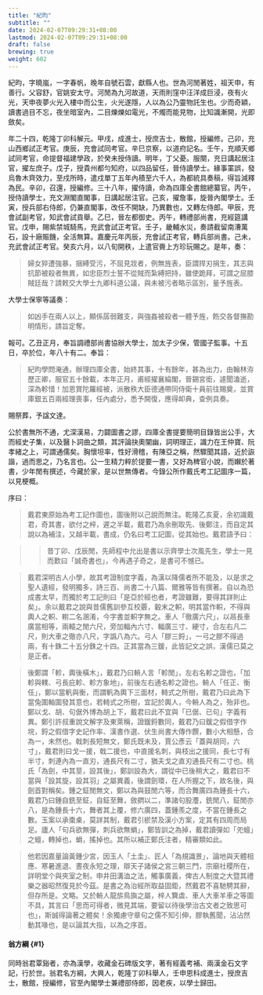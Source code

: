 ```yaml
---
title: "紀昀"
subtitle: ""
date: 2024-02-07T09:29:31+08:00
lastmod: 2024-02-07T09:29:31+08:00
draft: false
brewing: true
weight: 602
---
```



紀昀，字曉嵐，一字春帆，晚年自號石雲，獻縣人也。世為河閒著姓，祖天申，有善行。父容舒，官姚安太守。河閒為九河故道，天雨則窪中汪洋成巨浸，夜有火光，天申夜夢火光入樓中而公生，火光遂隱，人以為公乃靈物託生也。少而奇穎，讀書過目不忘，夜坐暗室內，二目爍爍如電光，不燭而能見物，比知識漸開，光即斂矣。

年二十四，乾隆丁卯科解元。甲戌，成進士，授庶吉士，散館，授編修。己卯，充山西鄉試正考官。庚辰，充會試同考官。辛巳京察，以道府記名。壬午，充順天鄉試同考官，命提督福建學政，於癸未授侍讀。明年，丁父憂。服闋，充日講起居注官，擢左庶子。戊子，授貴州都勻知府，以四品留任，晉侍讀學士。緣事罣誤，發烏魯木齊效力，至戍所時，遣戍單丁五年內積至六千人，為都統具奏稿，得旨減釋為民。辛卯，召還，授編修。三十八年，擢侍讀，命為四庫全書館總纂官。丙午，授侍讀學士，充文淵閣直閣事，日講起居注官。己亥，擢詹事，旋晉內閣學士。壬寅，授兵部右侍郎，仍兼直閣事，改任不開缺，乃異數也，又轉左侍郎。甲辰，充會試副考官，知武會試貢舉。乙巳，晉左都御史。丙午，轉禮部尚書，充經筵講官。戊申，賜紫禁城騎馬，充武會試正考官。壬子，畿輔水災，奏請截留南漕萬石，設十廠賑饑，全活無算。嘉慶元年丙辰，充會試正考官，轉兵部尚書。己未，充武會試正考官。癸亥六月，以八旬開秩，上遣官賫上方珍玩賜之。是年，奏：

> 婦女猝遭強暴，捆縛受污，不屈見戕者，例無旌表，臣謂捍刃捐生，其志與抗節被殺者無異，如忠臣烈士誓不從賊而紮縛把持，雖使跪拜，可謂之屈膝賊廷哉？請敕交大學士九卿科道公議，與未被污者略示區別，量予旌表。

大學士保寧等議奏：

> 如凶手在兩人以上，顯係孱弱難支，與強姦被殺者一體予旌，飭交各督撫勘明情形，請旨定奪。

報可。乙丑正月，奉旨調禮部尚書協辦大學士，加太子少保，管國子監事。十五日，卒於位，年八十有二。奉旨：

> 紀昀學問淹通，辦理四庫全書，始終其事，十有餘年，甚為出力，由翰林洊歷正卿，服官五十餘載，本年正月，甫經擢襄綸閣，晉錫宮銜，遽聞溘逝，深為軫惜！加恩賞陀羅經被，派散秩大臣德通帶同侍衛十員前往賜奠，並賞庫銀五百兩經理喪事，任內處分，悉予開復，應得卹典，查例具奏。

賜祭葬，予諡文達。

公於書無所不通，尤深漢易，力闢圖書之謬，四庫全書提要簡明目錄皆出公手，大而經史子集，以及醫卜詞曲之類，其評論抉奧闡幽，詞明理正，識力在王仲寶、阮孝緒之上，可謂通儒矣。胸懷坦率，性好滑稽，有陳亞之稱，然驟聞其語，近於詼諧，過而思之，乃名言也。公一生精力粹於提要一書，又好為稗官小說，而嬾於著書，少年閒有撰述，今藏於家，是以世無傳者。今錄公所作戴氏考工記圖序一篇，以見梗概。

序曰：

> 戴君東原始為考工記作圖也，圖後附以己說而無注。乾隆乙亥夏，余初識戴君，奇其書，欲付之梓，遲之半載，戴君乃為余刪取先、後鄭注，而自定其說以為補注，又越半載，書成，仍名曰考工記圖，從其始也。戴君語予曰：

> > 昔丁卯、戊辰閒，先師程中允出是書以示齊學士次風先生，學士一見而歎曰「誠奇書也」，今再遇子奇之，是書可不憾已。

> 戴君深明古人小學，故其考證制度字義，為漢以降儒者所不能及，以是求之聖人遺經，發明獨多，詩三百、尚書二十八篇、爾雅等皆有撰著。自以為恐成書太早，而獨於考工記則曰「是亞於經也者，考證雖難，要得其詳則止矣」。余以戴君之說與昔儒舊訓參互校覈，轂末之軹，明其當作軹，不得與輿人之軹、轛二名溷淆，今字書並軹字無之。車人「徹廣六尺」，以鬲長車廣當相等，兩轅之閒六尺，旁加輻內六寸、輻廣三寸、綆寸，合左右凡二尺，則大車之徹亦八尺，字譌八為六。弓人「膠三鋝」，一弓之膠不得過兩，有十銖二十五分銖之十四。正其當為三鍰，此皆記文之誤，漢儒已莫之是正者。

> 後鄭謂「軫，輿後橫木」，戴君乃曰輈人言「軫閒」，左右名軫之證也，「加軫與轐、弓長庇軫、軫方象地」，前後左右通名軫之證也。輈人「任正、衡任」，鄭以當軓與衡，而謂軓為輿下三面材，輢式之所樹，戴君乃曰此為下當兔圍軸圍發其意也，若輢式之所樹，宜記於輿人，今輈人為之，殆非也。鄭以戈、胡、句倨外博為胡上下，戴君曰此不宜與「已倨、已句」字義有異。鄭引許叔重說文解字及東萊稱，證鍰鋝數同，戴君乃曰鍰之假借字作垸，鋝之假借字史記作率、漢書作選、伏生尚書大傳作饌，數小大相懸，合為一，未然也。戟刺長短無文，鄭氏既未及，賈公彥云「蓋與胡同，六寸」，戴君則曰戈一援，戟二援也，中直援名刺，與枝出之援同，長七寸有半寸，刺連內為一直刃，通長尺有二寸，猶夫戈之直刃通長尺有二寸也。桃氏「為劍，中其莖，設其後」，鄭訓設為大，謂從中已後稍大之，戴君曰不當與「設其旋，設其羽」之屬異義，後謂劍環，在人所握之下，故名後，與劍首對稱矣。鍾之鉦閒無文，鄭以為與鼓閒六等，而合舞廣四為鍾長十六，戴君乃曰鍾自銑至鉦，自鉦至舞，斂閷以二，準諸句股灋，銑閒八，鉦閒亦八，是為鍾長十六，舞者其上覆，修六廣四，蓋鍾羨之度，不當在鍾長之數。玉案以承棗㮚，莫詳其制，戴君引棜禁及漢小方案，定其有四周而局足。廬人「句兵欲無彈，刺兵欲無蜎」，鄭皆訓之為掉，戴君讀彈如「夗蟺」之蟺，轉掉也，蜎，搖掉也。其所以補正鄭氏注者，精審類如此。

> 他若因嘉量論黃鍾少宮，因玉人「土圭」、匠人「為規識景」，論地與天體相應、寒暑進退、晝夜永短之理，辯天子諸侯之宮三朝三門，宗廟社稷所在，詳明堂个與夾室之制，申井田溝洫之法，觸事廣義，俾古人制度之大暨其禮樂之器昭然復見於今茲。是書之為治經所取益固鉅，然戴君不喜馳騁其辭，但存所是。文略。又於輈人龍旂鳥旟之屬，梓人簨虡、車人大車羊車之等圖不具，其言曰「思而可得者，微見其端，要留以待後學治古文者之致思可也」，斯誠得論著之體矣！余獨慮守章句之儒不知引伸，膠執舊聞，沾沾然動其喙也，是以論其大指，以為之序首。

#### 翁方綱 {#1}

同時翁君覃谿者，亦為漢學，收藏金石碑版文字，著有經義考補、兩漢金石文字記，行於世。翁君名方綱，大興人，乾隆丁卯科舉人，壬申恩科成進士，授庶吉士，散館，授編修，官至內閣學士兼禮部侍郎，因老疾，以學士歸田。